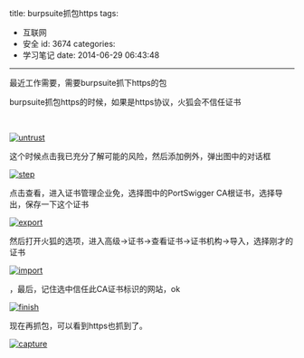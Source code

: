 title: burpsuite抓包https
tags:
  - 互联网
  - 安全
id: 3674
categories:
  - 学习笔记
date: 2014-06-29 06:43:48
---

最近工作需要，需要burpsuite抓下https的包

burpsuite抓包https的时候，如果是https协议，火狐会不信任证书

&nbsp;

[![untrust](/images/14c5d2aedaa02e325fe21c03758796234ed83576.jpg)](http://leaverimage.b0.upaiyun.com/2014/06/untrust.jpg)

这个时候点击我已充分了解可能的风险，然后添加例外，弹出图中的对话框

[![step](/images/4adf7f8902f07ea98a728a2d71270906208bfea6.jpg)](http://leaverimage.b0.upaiyun.com/2014/06/step.jpg)

点击查看，进入证书管理企业免，选择图中的PortSwigger CA根证书，选择导出，保存一下这个证书

[![export](/images/6e81972ac7283935e22a260f92ab4a582780eb73.jpg)](http://leaverimage.b0.upaiyun.com/2014/06/export.jpg)

然后打开火狐的选项，进入高级-&gt;证书-&gt;查看证书-&gt;证书机构-&gt;导入，选择刚才的证书

[![import](/images/3e43de2ca0a2c88519035a3d39a60fb8757c4da9.jpg)](http://leaverimage.b0.upaiyun.com/2014/06/import.jpg)

，最后，记住选中信任此CA证书标识的网站，ok

[![finish](/images/070d8695abea24e9e8bf11e162f12afccaa5385f.jpg)](http://leaverimage.b0.upaiyun.com/2014/06/finish.jpg)

现在再抓包，可以看到https也抓到了。

[![capture](/images/cf1f9324b8934ba12cab8ea0a19a530897e206e3.jpg)](http://leaverimage.b0.upaiyun.com/2014/06/capture.jpg)

&nbsp;